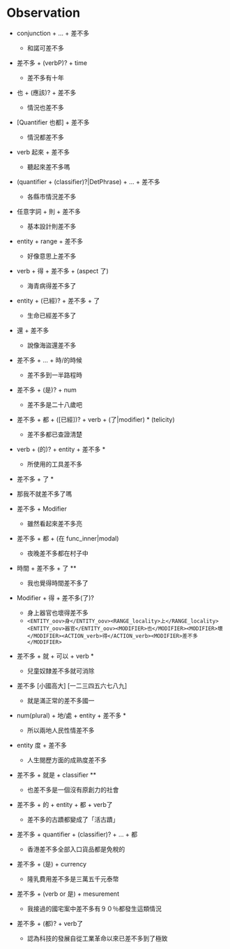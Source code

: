 # Observation

- conjunction + ... + 差不多

  - 和諾可差不多

- 差不多 + (verbP)? + time

  - 差不多有十年

- 也 + (應該)? + 差不多

  - 情況也差不多

- [Quantifier 也都] + 差不多 

  - 情況都差不多 

- verb 起來 + 差不多

  - 聽起來差不多嗎

- (quantifier + (classifier)?|DetPhrase) + ... + 差不多

  - 各縣市情況差不多 

- 任意字詞 + 則 + 差不多

  - 基本設計則差不多

- entity + range + 差不多

  - 好像意思上差不多 

- verb + 得 + 差不多 + (aspect 了)

  - 海青病得差不多了

- entity + (已經)? + 差不多 + 了

  - 生命已經差不多了

- 還 + 差不多

  - 說像海盜還差不多

- 差不多 + ... + 時/的時候

  - 差不多到一半路程時

- 差不多 + (是)? + num

  - 差不多是二十八歲吧

- 差不多 + 都 + ([已經])? + verb + (了|modifier) * (telicity)

  - 差不多都已查證清楚

- verb + (的)? + entity + 差不多  * 

  - 所使用的工具差不多 

-  差不多 + 了 *

  - 那我不就差不多了嗎

- 差不多 + Modifier 

  - 雖然看起來差不多亮

- 差不多 + 都 + (在 func_inner|modal) 

  - 夜晚差不多都在村子中

- 時間 + 差不多 + 了 **

  - 我也覺得時間差不多了

- Modifier + 得 + 差不多(了)? 

  - 身上器官也壞得差不多
  - ```<ENTITY_oov>身</ENTITY_oov><RANGE_locality>上</RANGE_locality><ENTITY_oov>器官</ENTITY_oov><MODIFIER>也</MODIFIER><MODIFIER>壞</MODIFIER><ACTION_verb>得</ACTION_verb><MODIFIER>差不多</MODIFIER>```

- 差不多 + 就 + 可以 + verb *

  - 兒童奴隸差不多就可消除

- 差不多 [小國高大] [一二三四五六七八九] 

  - 就是滿正常的差不多國一

- num(plural) + 地/處 + entity + 差不多 *

  - 所以兩地人民性情差不多

- entity 度 + 差不多 

  - 人生閱歷方面的成熟度差不多

- 差不多 + 就是 + classifier **

  - 也差不多是一個沒有原創力的社會

- 差不多 + 的 + entity + 都 + verb了 

  - 差不多的古蹟都變成了「活古蹟」

- 差不多 + quantifier + (classifier)? + ... + 都 

  - 香港差不多全部入口貨品都是免稅的

- 差不多 + (是) + currency 

  - 隆乳費用差不多是三萬五千元泰幣

- 差不多 + (verb or 是) + mesurement 

  - 我接過的國宅案中差不多有９０％都發生這類情況 

- 差不多 + (都)? + verb了 

  - 認為科技的發展自從工業革命以來已差不多到了極致

  
